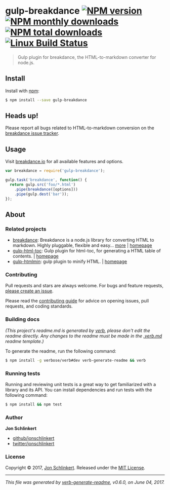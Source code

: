 # gulp-breakdance [![NPM version](https://img.shields.io/npm/v/gulp-breakdance.svg?style=flat)](https://www.npmjs.com/package/gulp-breakdance) [![NPM monthly downloads](https://img.shields.io/npm/dm/gulp-breakdance.svg?style=flat)](https://npmjs.org/package/gulp-breakdance) [![NPM total downloads](https://img.shields.io/npm/dt/gulp-breakdance.svg?style=flat)](https://npmjs.org/package/gulp-breakdance) [![Linux Build Status](https://img.shields.io/travis/breakdance/gulp-breakdance.svg?style=flat&label=Travis)](https://travis-ci.org/breakdance/gulp-breakdance)

> Gulp plugin for breakdance, the HTML-to-markdown converter for node.js.

## Install

Install with [npm](https://www.npmjs.com/):

```sh
$ npm install --save gulp-breakdance
```

## Heads up!

Please report all bugs related to HTML-to-markdown conversion on the [breakdance issue tracker](https://github.com/breakdance/breakdance/issues).

## Usage

Visit [breakdance.io](http://breakdance.io) for all available features and options.

```js
var breakdance = require('gulp-breakdance');

gulp.task('breakdance', function() {
  return gulp.src('foo/*.html')
    .pipe(breakdance([options]))
    .pipe(gulp.dest('bar'));
});
```

## About

### Related projects

* [breakdance](https://www.npmjs.com/package/breakdance): Breakdance is a node.js library for converting HTML to markdown. Highly pluggable, flexible and easy… [more](http://breakdance.io) | [homepage](http://breakdance.io "Breakdance is a node.js library for converting HTML to markdown. Highly pluggable, flexible and easy to use. It's time for your markup to get down.")
* [gulp-html-toc](https://www.npmjs.com/package/gulp-html-toc): Gulp plugin for html-toc, for generating a HTML table of contents. | [homepage](https://github.com/jonschlinkert/gulp-html-toc "Gulp plugin for html-toc, for generating a HTML table of contents.")
* [gulp-htmlmin](https://www.npmjs.com/package/gulp-htmlmin): gulp plugin to minify HTML. | [homepage](https://github.com/jonschlinkert/gulp-htmlmin#readme "gulp plugin to minify HTML.")

### Contributing

Pull requests and stars are always welcome. For bugs and feature requests, [please create an issue](../../issues/new).

Please read the [contributing guide](.github/contributing.md) for advice on opening issues, pull requests, and coding standards.

### Building docs

_(This project's readme.md is generated by [verb](https://github.com/verbose/verb-generate-readme), please don't edit the readme directly. Any changes to the readme must be made in the [.verb.md](.verb.md) readme template.)_

To generate the readme, run the following command:

```sh
$ npm install -g verbose/verb#dev verb-generate-readme && verb
```

### Running tests

Running and reviewing unit tests is a great way to get familiarized with a library and its API. You can install dependencies and run tests with the following command:

```sh
$ npm install && npm test
```

### Author

**Jon Schlinkert**

* [github/jonschlinkert](https://github.com/jonschlinkert)
* [twitter/jonschlinkert](https://twitter.com/jonschlinkert)

### License

Copyright © 2017, [Jon Schlinkert](https://github.com/jonschlinkert).
Released under the [MIT License](LICENSE).

***

_This file was generated by [verb-generate-readme](https://github.com/verbose/verb-generate-readme), v0.6.0, on June 04, 2017._